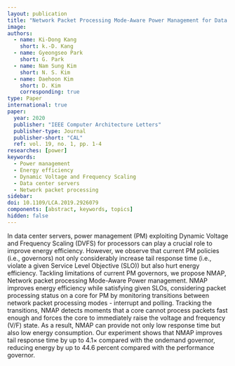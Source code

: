 ```yaml
---
layout: publication
title: "Network Packet Processing Mode-Aware Power Management for Data Center Servers"
image: 
authors:
  - name: Ki-Dong Kang
    short: k.-D. Kang
  - name: Gyeongseo Park
    short: G. Park
  - name: Nam Sung Kim
    short: N. S. Kim
  - name: Daehoon Kim
    short: D. Kim
    corresponding: true
type: Paper
international: true
paper:
  year: 2020
  publisher: "IEEE Computer Architecture Letters"
  publisher-type: Journal
  publisher-short: "CAL"
  ref: vol. 19, no. 1, pp. 1-4
researches: [power]
keywords:
  - Power management
  - Energy efficiency
  - Dynamic Voltage and Frequency Scaling
  - Data center servers
  - Network packet processing
sidebar:
doi: 10.1109/LCA.2019.2926079
components: [abstract, keywords, topics]
hidden: false
---
```


In data center servers, power management (PM) exploiting Dynamic Voltage and Frequency Scaling (DVFS) for processors can play a crucial role to improve energy efficiency. However, we observe that current PM policies (i.e., governors) not only considerably increase tail response time (i.e., violate a given Service Level Objective (SLO)) but also hurt energy efficiency. Tackling limitations of current PM governors, we propose NMAP, Network packet processing Mode-Aware Power management. NMAP improves energy efficiency while satisfying given SLOs, considering packet processing status on a core for PM by monitoring transitions between network packet processing modes - interrupt and polling. Tracking the transitions, NMAP detects moments that a core cannot process packets fast enough and forces the core to immediately raise the voltage and frequency (V/F) state. As a result, NMAP can provide not only low response time but also low energy consumption. Our experiment shows that NMAP improves tail response time by up to 4.1× compared with the ondemand governor, reducing energy by up to 44.6 percent compared with the performance governor.